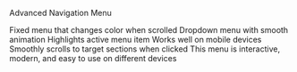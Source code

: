 Advanced Navigation Menu

Fixed menu that changes color when scrolled
Dropdown menu with smooth animation
Highlights active menu item
Works well on mobile devices
Smoothly scrolls to target sections when clicked
This menu is interactive, modern, and easy to use on different devices
